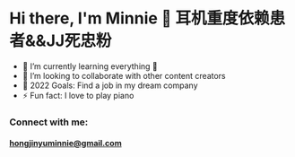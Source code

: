 
# Hi there, I'm Minnie 👋 耳机重度依赖患者&&JJ死忠粉


- 🌱 I’m currently learning everything 🤣
- 👯 I’m looking to collaborate with other content creators
- 🥅 2022 Goals: Find a job in my dream company
- ⚡ Fun fact: I love to play piano

### Connect with me:
  #### hongjinyuminnie@gmail.com

